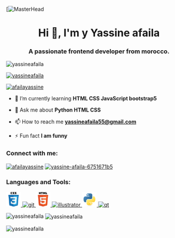 [![MasterHead](https://media.tenor.com/GfSX-u7VGM4AAAAC/coding.gif)
<h1 align="center">Hi 👋, I'm y Yassine afaila</h1>
<h3 align="center">A passionate frontend developer from morocco.</h3>

<p align="left"> <img src="https://komarev.com/ghpvc/?username=yassineafaila&label=Profile%20views&color=0e75b6&style=flat" alt="yassineafaila" /> </p>

<p align="left"> <a href="https://github.com/ryo-ma/github-profile-trophy"><img src="https://github-profile-trophy.vercel.app/?username=yassineafaila" alt="yassineafaila" /></a> </p>

<p align="left"> <a href="https://twitter.com/afailayassine" target="blank"><img src="https://img.shields.io/twitter/follow/afailayassine?logo=twitter&style=for-the-badge" alt="afailayassine" /></a> </p>

- 🌱 I’m currently learning **HTML CSS JavaScript bootstrap5**

- 💬 Ask me about **Python HTML CSS**

- 📫 How to reach me **yassineafaila55@gmail.com**

- ⚡ Fun fact **I am funny**

<h3 align="left">Connect with me:</h3>
<p align="left">
<a href="https://twitter.com/afailayassine" target="blank"><img align="center" src="https://raw.githubusercontent.com/rahuldkjain/github-profile-readme-generator/master/src/images/icons/Social/twitter.svg" alt="afailayassine" height="30" width="40" /></a>
<a href="https://linkedin.com/in/yassine-afaila-6751671b5" target="blank"><img align="center" src="https://raw.githubusercontent.com/rahuldkjain/github-profile-readme-generator/master/src/images/icons/Social/linked-in-alt.svg" alt="yassine-afaila-6751671b5" height="30" width="40" /></a>
</p>

<h3 align="left">Languages and Tools:</h3>
<p align="left"> <a href="https://www.w3schools.com/css/" target="_blank" rel="noreferrer"> <img src="https://raw.githubusercontent.com/devicons/devicon/master/icons/css3/css3-original-wordmark.svg" alt="css3" width="40" height="40"/> </a> <a href="https://git-scm.com/" target="_blank" rel="noreferrer"> <img src="https://www.vectorlogo.zone/logos/git-scm/git-scm-icon.svg" alt="git" width="40" height="40"/> </a> <a href="https://www.w3.org/html/" target="_blank" rel="noreferrer"> <img src="https://raw.githubusercontent.com/devicons/devicon/master/icons/html5/html5-original-wordmark.svg" alt="html5" width="40" height="40"/> </a> <a href="https://www.adobe.com/in/products/illustrator.html" target="_blank" rel="noreferrer"> <img src="https://www.vectorlogo.zone/logos/adobe_illustrator/adobe_illustrator-icon.svg" alt="illustrator" width="40" height="40"/> </a> <a href="https://www.python.org" target="_blank" rel="noreferrer"> <img src="https://raw.githubusercontent.com/devicons/devicon/master/icons/python/python-original.svg" alt="python" width="40" height="40"/> </a> <a href="https://www.qt.io/" target="_blank" rel="noreferrer"> <img src="https://upload.wikimedia.org/wikipedia/commons/0/0b/Qt_logo_2016.svg" alt="qt" width="40" height="40"/> </a> </p>

<p><img align="left" src="https://github-readme-stats.vercel.app/api/top-langs?username=yassineafaila&show_icons=true&locale=en&layout=compact" alt="yassineafaila" /></p>

<p>&nbsp;<img align="center" src="https://github-readme-stats.vercel.app/api?username=yassineafaila&show_icons=true&locale=en" alt="yassineafaila" /></p>

<p><img align="center" src="https://github-readme-streak-stats.herokuapp.com/?user=yassineafaila&" alt="yassineafaila" /></p>
